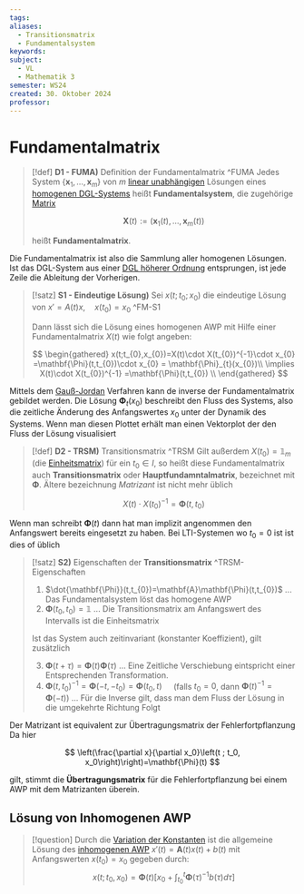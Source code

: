 ```yaml
---
tags: 
aliases:
  - Transitionsmatrix
  - Fundamentalsystem
keywords: 
subject:
  - VL
  - Mathematik 3
semester: WS24
created: 30. Oktober 2024
professor:
---
```

 

# Fundamentalmatrix

> [!def] **D1 - FUMA)** Definition der Fundamentalmatrix ^FUMA
> Jedes System $\left\{\mathbf{x}_1, \ldots, \mathbf{x}_m\right\}$ von $m$ [linear unabhängigen](Algebra/Lineare%20Abhängigkeit.md) Lösungen eines [homogenen DGL-Systems](Lineare%20DGL-Systeme%201.%20Ordnung.md#^AWP1-2) heißt **Fundamentalsystem**, die zugehörige [Matrix](Algebra/Matrix.md)
> 
> $$
> \mathbf{X}(t):=\left(\mathbf{x}_1(t), \ldots, \mathbf{x}_m(t)\right)
> $$
> 
> heißt **Fundamentalmatrix**.

Die Fundamentalmatrix ist also die Sammlung aller homogenen Lösungen. Ist das DGL-System aus einer [DGL höherer Ordnung](Lineare%20DGL%20n-ter%20Ordnung.md) entsprungen, ist jede Zeile die Ableitung der Vorherigen.


> [!satz] **S1 - Eindeutige Lösung)** Sei $x(t;t_{0};x_{0})$ die eindeutige Lösung von $x'=A(t)x,\quad x(t_{0}) = x_{0}$ ^FM-S1
> 
> Dann lässt sich die Lösung eines homogenen AWP mit Hilfe einer Fundamentalmatrix $X(t)$ wie folgt angeben:
> 
> $$
> \begin{gathered}
> x(t;t_{0},x_{0})=X(t)\cdot X(t_{0})^{-1}\cdot x_{0} =\mathbf{\Phi}(t,t_{0})\cdot x_{0} = \mathbf{\Phi}_{t}(x_{0})\\
> \implies X(t)\cdot X(t_{0})^{-1} =\mathbf{\Phi}(t,t_{0}) \\
> \end{gathered}
> $$


Mittels dem [Gauß-Jordan](Algebra/Gauß-Jordan-Verfahren.md) Verfahren kann de inverse der Fundamentalmatrix gebildet werden. Die Lösung $\mathbf{\Phi}_{t}(x_{0})$ beschreibt den Fluss des Systems, also die zeitliche Änderung des Anfangswertes $x_{0}$ unter der Dynamik des Systems. Wenn man diesen Plottet erhält man einen Vektorplot der den Fluss der Lösung visualisiert

> [!def] **D2 - TRSM)** Transitionsmatrix ^TRSM
> Gilt außerdem $X\left(t_0\right)=\mathbb{1}_m$ (die [Einheitsmatrix](Algebra/Einheitsmatrix.md)) für ein $t_0 \in I$, so heißt diese Fundamentalmatrix auch **Transitionsmatrix** oder **Hauptfundamntalmatrix**, bezeichnet mit $\mathbf{\Phi}$. Ältere bezeichnung *Matrizant* ist nicht mehr üblich
> 
>  $$X(t)\cdot X(t_{0})^{-1}=\mathbf{\Phi}(t, t_{0})$$

Wenn man schreibt $\mathbf{\Phi}(t)$ dann hat man implizit angenommen den Anfangswert bereits eingesetzt zu haben. Bei LTI-Systemen wo $t_{0}=0$ ist ist dies of üblich


> [!satz] **S2)** Eigenschaften der **Transitionsmatrix** ^TRSM-Eigenschaften
> 
> 1. $\dot{\mathbf{\Phi}}(t,t_{0})=\mathbf{A}\mathbf{\Phi}(t,t_{0})$ ... Das Fundamentalsystem löst das homogene AWP
> 2. $\mathbf{\Phi}(t_{0},t_{0}) = \mathbb{1}$ ... Die Transitionsmatrix am Anfangswert des Intervalls ist die Einheitsmatrix
> 
> Ist das System auch zeitinvariant (konstanter Koeffizient), gilt zusätzlich
> 
> 3. $\mathbf{\Phi}(t+\tau) = \mathbf{\Phi}(t)\mathbf{\Phi}(\tau)$ ... Eine Zeitliche Verschiebung eintspricht einer Entsprechenden Transformation.
> 4. $\mathbf{\Phi}(t,t_{0})^{-1} = \mathbf{\Phi}(-t,-t_{0}) = \mathbf{\Phi}(t_{0},t)\quad$ (falls $t_{0}=0$, dann $\mathbf{\Phi}(t)^{-1}=\mathbf{\Phi}(-t)$)
>     ... Für die Inverse gilt, dass man dem Fluss der Lösung in die umgekehrte Richtung Folgt

Der Matrizant ist equivalent zur Übertragungsmatrix der Fehlerfortpflanzung
Da hier

$$
\left(\frac{\partial x}{\partial x_0}\left(t ; t_0, x_0\right)\right)=\mathbf{\Phi}(t)
$$

gilt, stimmt die **Übertragungsmatrix** für die Fehlerfortpflanzung bei einem AWP mit dem Matrizanten überein.

## Lösung von Inhomogenen AWP

> [!question] Durch die [Variation der Konstanten](Analysis/Variation%20der%20Konstanten.md) ist die allgemeine Lösung des [inhomogenen AWP](Lineare%20DGL-Systeme%201.%20Ordnung.md#^AWP1-1) $x'(t)=\mathbf{A}(t)x(t)+b(t)$ mit Anfangswerten $x(t_{0})=x_{0}$ gegeben durch: 
> $$x\left(t ; t_0, x_0\right)=\mathbf{\Phi}(t)\left[x_0+\int_{t_0}^t \mathbf{\Phi}(\tau)^{-1} b(\tau) d \tau\right]$$


